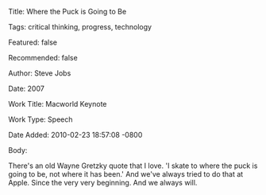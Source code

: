 Title:  Where the Puck is Going to Be

Tags:   critical thinking, progress, technology

Featured: false

Recommended: false

Author: Steve Jobs

Date:   2007

Work Title: Macworld Keynote

Work Type: Speech

Date Added: 2010-02-23 18:57:08 -0800

Body: 

There's an old Wayne Gretzky quote that I love. 'I skate to where the puck is going to be, not where it has been.' And we've always tried to do that at Apple. Since the very very beginning. And we always will.

